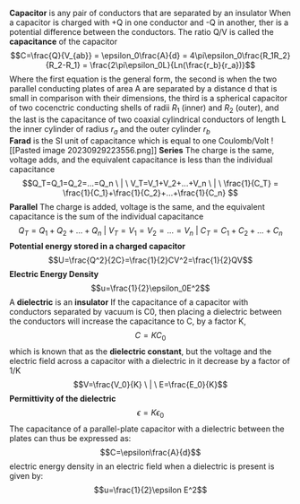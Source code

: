 **Capacitor** is any pair of conductors that are separated by an insulator
When a capacitor is charged with +Q in one conductor and -Q in another, ther is a potential difference between the conductors. The ratio Q/V is called the **capacitance** of the capacitor
$$C=\frac{Q}{V_{ab}} = \epsilon_0\frac{A}{d} = 4\pi\epsilon_0\frac{R_1R_2}{R_2-R_1} = \frac{2\pi\epsilon_0L}{Ln(\frac{r_b}{r_a})}$$
	Where the first equation is the general form, the second is when the two parallel conducting plates of area A are separated by a distance d that is small in comparison with their dimensions, the third is a spherical capacitor of two cocenctric conducting shells of radii $R_1$ (inner) and $R_2$ (outer), and the last is the capacitance of two coaxial cylindrical conductors of length L the inner cylinder of radius $r_a$ and the outer cylinder $r_b$  
**Farad** is the SI unit of capacitance which is equal to one Coulomb/Volt
![[Pasted image 20230929223556.png]]
**Series**
The charge is the same, voltage adds, and the equivalent capacitance is less than the individual capacitance
$$Q_T=Q_1=Q_2=...=Q_n \ | \ V_T=V_1+V_2+...+V_n \ | \ \frac{1}{C_T} = \frac{1}{C_1}+\frac{1}{C_2}+...+\frac{1}{C_n} $$
**Parallel**
The charge is added, voltage is the same, and the equivalent capacitance is the sum of the individual capacitance
$$Q_T=Q_1+Q_2+...+Q_n \ | \ V_T=V_1=V_2=...=V_n \ | \ C_T = C_1+{C_2}+...+{C_n} $$
**Potential energy stored in a charged capacitor**
$$U=\frac{Q^2}{2C}=\frac{1}{2}CV^2=\frac{1}{2}QV$$
**Electric Energy Density**
$$u=\frac{1}{2}\epsilon_0E^2$$
A **dielectric** is an **insulator**
If the capacitance of a capacitor with conductors separated by vacuum is C0, then placing a dielectric between the conductors will increase the capacitance to C, by a factor K,
$$C=KC_0$$
which is known that as the **dielectric constant**, but the voltage and the electric field across a capacitor with a dielectric in it decrease by a factor of 1/K
$$V=\frac{V_0}{K} \ | \ E=\frac{E_0}{K}$$
**Permittivity of the dielectric**
$$\epsilon = K\epsilon_0$$
The capacitance of a parallel-plate capacitor with a dielectric between the plates can thus be expressed as:
$$C=\epsilon\frac{A}{d}$$
electric energy density in an electric field when a dielectric is present is given by:
$$u=\frac{1}{2}\epsilon E^2$$